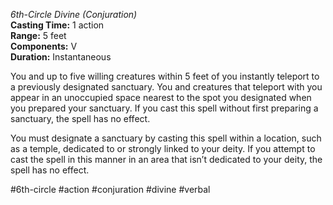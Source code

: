 *6th-Circle Divine (Conjuration)*  
**Casting Time:** 1 action  
**Range:** 5 feet  
**Components:** V  
**Duration:** Instantaneous

You and up to five willing creatures within 5 feet of you instantly teleport to a previously designated sanctuary. You and creatures that teleport with you appear in an unoccupied space nearest to the spot you designated when you prepared your sanctuary. If you cast this spell without first preparing a sanctuary, the spell has no effect.

You must designate a sanctuary by casting this spell within a location, such as a temple, dedicated to or strongly linked to your deity. If you attempt to cast the spell in this manner in an area that isn’t dedicated to your deity, the spell has no effect.

#6th-circle #action #conjuration #divine #verbal
